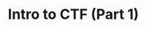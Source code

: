 ---
credit:
- SIGPwny
featured: false
recording: ''
slides: intro_to_ctf_1.pdf
tags:
- welcome 
- intro
- ctf
time_start: 2017-02-01T18:00:00.000000Z
title: Intro to CTF (Part 1)
week_number: 2
---